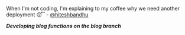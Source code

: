 
When I'm not coding, I'm explaining to my coffee why we need another deployment 😴 - [@hiteshbandhu](https://twitter.com/hiteshbandhu)


***Developing blog functions on the blog branch***


